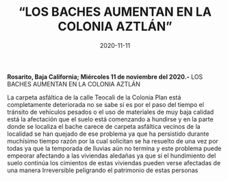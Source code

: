 ﻿---
layout: blog
title:  “LOS BACHES AUMENTAN EN LA COLONIA AZTLÁN”
date:   2020-11-11  
categories: rosarito
permalink: /:categories/:title:output_ext
image: img/cnr/
autor: 
---


**Rosarito, Baja California;  Miércoles 11 de noviembre del 2020.-** LOS BACHES AUMENTAN EN LA COLONIA AZTLÁN 


La carpeta asfáltica de la calle Teocali de la Colonia Plan está completamente deteriorada no se sabe si es por el paso del tiempo el tránsito de vehículos pesados o el uso de materiales de muy baja calidad está la afectación que el suelo está comenzando a hundirse y en la parte donde se localiza el bache carece de carpeta asfáltica vecinos de la localidad se han quejado de ese problema ya que ha persistido durante muchísimo tiempo razón por la cual solicitan se ha resuelto de una vez por todas ya que la temporada de lluvias aún no termina y este problema puede empeorar afectando a las viviendas aledañas ya que si el hundimiento del suelo continúa los cimientos de estas viviendas pueden verse afectadas de una manera Irreversible peligrando el patrimonio de estas personas